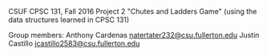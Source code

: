 CSUF CPSC 131, Fall 2016
Project 2
"Chutes and Ladders Game" (using the data structures learned in CPSC 131)

Group members: 
Anthony Cardenas natertater232@csu.fullerton.edu
Justin Castillo jcastillo2583@csu.fullerton.edu
